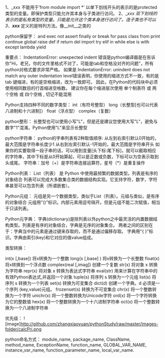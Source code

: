 1、_xxx     不能用于’from module import *’ 以单下划线开头的表示的是protected类型的变量。即保护类型只能允许其本身与子类进行访问。
2、__xxx    双下划线的表示的是私有类型的变量。只能是允许这个类本身进行访问了。连子类也不可以
3、__xxx___ 定义的是特列方法。像__init__之类的

python保留字：
and	 exec	not
assert	finally	or
break	for	pass
class	from	print
continue	global	raise
def	if	return
del	import	try
elif	in	while
else	is	with
except	lambda	yield

重要点：
IndentationError: unexpected indent 错误是python编译器是在告诉你"Hi，老兄，你的文件里格式不对了，可能是tab和空格没对齐的问题"，所有python对格式要求非常严格。
如果是 IndentationError: unindent does not match any outer indentation level错误表明，你使用的缩进方式不一致，有的是 tab 键缩进，有的是空格缩进，改为一致即可。
因此，在Python的代码块中必须使用相同数目的行首缩进空格数。
建议你在每个缩进层次使用 单个制表符 或 两个空格 或 四个空格 , 切记不能混用


Python支持四种不同的数字类型：
int（有符号整型）
long（长整型[也可以代表八进制和十六进制]）
float（浮点型）
complex（复数）

python整形：
长整型也可以使用小写"L"，但是还是建议您使用大写"L"，避免与数字"1"混淆。Python使用"L"来显示长整型

python字符串：
python的字串列表有2种取值顺序:
从左到右索引默认0开始的，最大范围是字符串长度少1
从右到左索引默认-1开始的，最大范围是字符串开头
如果你的实要取得一段子串的话，可以用到变量[头下标:尾下标]，就可以截取相应的字符串，其中下标是从0开始算起，可以是正数或负数，下标可以为空表示取到头或尾。
字符串：加号（+）是字符串连接运算符，星号（*）是重复操作

Python列表：
List（列表） 是 Python 中使用最频繁的数据类型。列表是有序的对象结合
列表可以完成大多数集合类的数据结构实现。它支持字符，数字，字符串甚至可以包含列表（所谓嵌套）。


Python元组：
元组是另一个数据类型，类似于List（列表）。元祖与类似，是有序的对象结合
元组用"()"标识。内部元素用逗号隔开。但是元组不能二次赋值，相当于只读列表。


Python元字典：
字典(dictionary)是除列表以外python之中最灵活的内置数据结构类型。列表是有序的对象结合，字典是无序的对象集合。
两者之间的区别在于：字典当中的元素是通过键来存取的，而不是通过偏移存取。
字典用"{ }"标识。字典由索引(key)和它对应的值value组成。

类型转换：

int(x [,base])
将x转换为一个整数
long(x [,base] )
将x转换为一个长整数
float(x)
将x转换到一个浮点数
complex(real [,imag])
创建一个复数
str(x)
将对象 x 转换为字符串
repr(x)
将对象 x 转换为表达式字符串
eval(str)
用来计算在字符串中的有效Python表达式,并返回一个对象
tuple(s)
将序列 s 转换为一个元组
list(s)
将序列 s 转换为一个列表
set(s)
转换为可变集合
dict(d)
创建一个字典。d 必须是一个序列 (key,value)元组。
frozenset(s)
转换为不可变集合
chr(x)
将一个整数转换为一个字符
unichr(x)
将一个整数转换为Unicode字符
ord(x)
将一个字符转换为它的整数值
hex(x)
将一个整数转换为一个十六进制字符串
oct(x)
将一个整数转换为一个八进制字符串


优先级：
![image]http://github.com/zhangxiaoyuan/pythonStudy/raw/master/images-folder/calcPri.png

python命名方式：
module_name, package_name, ClassName, method_name, ExceptionName, function_name, GLOBAL_VAR_NAME, instance_var_name, function_parameter_name, local_var_name.
